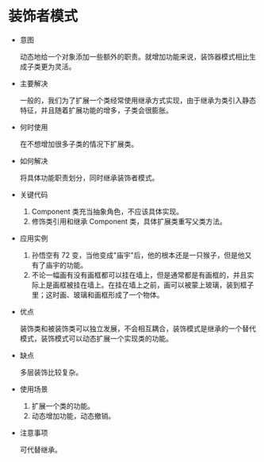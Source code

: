 # 装饰者模式
* 意图

    动态地给一个对象添加一些额外的职责。就增加功能来说，装饰器模式相比生成子类更为灵活。
* 主要解决

    一般的，我们为了扩展一个类经常使用继承方式实现，由于继承为类引入静态特征，并且随着扩展功能的增多，子类会很膨胀。
* 何时使用

    在不想增加很多子类的情况下扩展类。
* 如何解决

    将具体功能职责划分，同时继承装饰者模式。
* 关键代码

    1. Component 类充当抽象角色，不应该具体实现。 
    2. 修饰类引用和继承 Component 类，具体扩展类重写父类方法。
* 应用实例
 
    1. 孙悟空有 72 变，当他变成"庙宇"后，他的根本还是一只猴子，但是他又有了庙宇的功能。 
    2. 不论一幅画有没有画框都可以挂在墙上，但是通常都是有画框的，并且实际上是画框被挂在墙上。在挂在墙上之前，画可以被蒙上玻璃，装到框子里；这时画、玻璃和画框形成了一个物体。
* 优点

    装饰类和被装饰类可以独立发展，不会相互耦合，装饰模式是继承的一个替代模式，装饰模式可以动态扩展一个实现类的功能。
* 缺点

    多层装饰比较复杂。
* 使用场景
 
    1. 扩展一个类的功能。 
    2. 动态增加功能，动态撤销。
* 注意事项

    可代替继承。